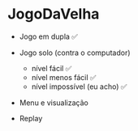 # JogoDaVelha

* Jogo em dupla ✅

* Jogo solo (contra o computador) 
    - nível fácil ✅
    - nível menos fácil ✅
    - nível impossível (eu acho) ✅

* Menu e visualização

* Replay



